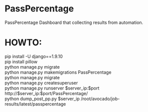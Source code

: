 # PassPercentage
PassPercentage Dashboard that collecting results from automation.

# HOWTO:
<p>
pip install -U django==1.9.10
<br>pip install pillow
<br>python manage.py migrate
<br>python manage.py makemigrations PassPercentage
<br>python manage.py migrate
<br>python manage.py createsuperuser
<br>python manage.py runserver $server_ip:$port
<br>http://$server_ip:$port/PassPercentage/
<br>python dump_post_pp.py $server_ip /root/avocado/job-results/latest/passpercentage
</p>